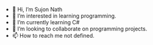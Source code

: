 - 👋 Hi, I’m Sujon Nath
- 👀 I’m interested in learning programming.
- 🌱 I’m currently learning C#
- 💞️ I’m looking to collaborate on programming projects.
- 📫 How to reach me not defined.

<!---
sujon1983/sujon1983 is a ✨ special ✨ repository because its `README.md` (this file) appears on your GitHub profile.
You can click the Preview link to take a look at your changes.
--->
